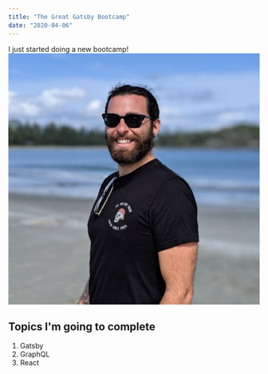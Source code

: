 ```yaml
---
title: "The Great Gatsby Bootcamp"
date: "2020-04-06"
---
```


I just started doing a new bootcamp!
![Nathen in Tofino](./images/tofino.png)

## Topics I'm going to complete

1. Gatsby
2. GraphQL
3. React